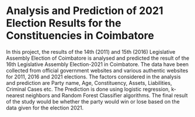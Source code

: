# Analysis and Prediction of 2021 Election Results for the Constituencies in Coimbatore

In this project, the results of the 14th (2011) and 15th (2016) Legislative Assembly Election of Coimbatore is analysed and predicted the result of the 16th Legislative Assembly Election-2021 in Coimbatore. The data have been collected from official government websites and various authentic websites for 2011, 2016 and 2021 elections. The factors considered in the analysis and prediction are Party name, Age, Constituency, Assets, Liabilities, Criminal Cases etc. The Prediction is done using logistic regression,  k-nearest neighbors and Random Forest Classifier algorithms. The final result of the study would be whether the party would win or lose based on the data given for the election 2021. 
